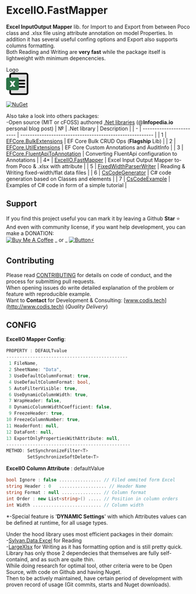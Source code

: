 # ExcelIO.FastMapper
**Excel InputOutput Mapper** lib. for Import to and Export from between Poco class and .xlsx file using attribute annotation on model Properties.
In addition it has several useful confing options and Export also supports columns formatting.  
Both Reading and Writing are **very fast** while the package itself is lightweight with minimum depencencies.

Logo  
<img src="ExcelIO.png" height=60>

[![NuGet](https://img.shields.io/npm/l/express.svg)](https://github.com/borisdj/ExcelIO.FastMapper/blob/master/LICENSE)  

Also take a look into others packages:</br>
-Open source (MIT or cFOSS) authored [.Net libraries](https://infopedia.io/dot-net-libraries/) (@**Infopedia.io** personal blog post)
| №  | .Net library             | Description                                              |
| -  | ------------------------ | -------------------------------------------------------- |
| 1  | [EFCore.BulkExtensions](https://github.com/borisdj/EFCore.BulkExtensions) | EF Core Bulk CRUD Ops (**Flagship** Lib) |
| 2  | [EFCore.UtilExtensions](https://github.com/borisdj/EFCore.UtilExtensions) | EF Core Custom Annotations and AuditInfo |
| 3  | [EFCore.FluentApiToAnnotation](https://github.com/borisdj/EFCore.FluentApiToAnnotation) | Converting FluentApi configuration to Annotations |
| 4* | [ExcelIO.FastMapper](https://github.com/borisdj/ExcelIO.FastMapper) | Excel Input Output Mapper to-from Poco & .xlsx with attribute |
| 5  | [FixedWidthParserWriter](https://github.com/borisdj/FixedWidthParserWriter) | Reading & Writing fixed-width/flat data files |
| 6  | [CsCodeGenerator](https://github.com/borisdj/CsCodeGenerator) | C# code generation based on Classes and elements |
| 7  | [CsCodeExample](https://github.com/borisdj/CsCodeExample) | Examples of C# code in form of a simple tutorial |

## Support
If you find this project useful you can mark it by leaving a Github **Star** :star:  
And even with community license, if you want help development, you can make a DONATION:  
[<img src="https://www.buymeacoffee.com/assets/img/custom_images/yellow_img.png" alt="Buy Me A Coffee" height=28>](https://www.buymeacoffee.com/boris.dj) _ or _ 
[![Button](https://img.shields.io/badge/donate-Bitcoin-orange.svg?logo=bitcoin):zap:](https://borisdj.net/donation/donate-btc.html)

## Contributing
Please read [CONTRIBUTING](CONTRIBUTING.md) for details on code of conduct, and the process for submitting pull requests.  
When opening issues do write detailed explanation of the problem or feature with reproducible example.  
Want to **Contact** for Development & Consulting: [www.codis.tech](http://www.codis.tech) (*Quality Delivery*) 

## CONFIG
**ExcelIO Mapper Config**:  
```C#
PROPERTY : DEFAULTvalue
----------------------------------------------
 1 FileName, 
 2 SheetName: "Data",
 3 UseDefaultColumnFormat: true,
 4 UseDefaultColumnFormat: bool,
 5 AutoFilterVisible: true,
 6 UseDynamicColumnWidth: true,
 7 WrapHeader: false,
 8 DynamicColumnWidthCoefficient: false,
 9 FreezeHeader: true,
10 FreezeColumnNumber: true,
11 HeaderFont: null,
12 DataFont: null,
13 ExportOnlyPropertiesWithAttribute: null,
-----------------------------------------------
METHOD: SetSynchronizeFilter<T>
        SetSynchronizeSoftDelete<T>
```

**ExcelIO Column Attribute** : defaultValue
```C#
bool Ignore	: false ................ // Filed ommited form Excel
string Header : 0	.................. // Header Name
string Format : null ............... // Column format
int Order : new List<string>() ..... // Position in column orders
int Width .......................... // Column width
```
*-Special feature is '**DYNAMIC Settings**' with which Attributes values can be defined at runtime, for all usage types.  

Under the hood library uses most efficient packages in their domain:  
-[Sylvan.Data.Excel](https://github.com/MarkPflug/Sylvan.Data.Excel) for Reading  
-[LargeXlsx](https://github.com/salvois/LargeXlsx) for Writing as it has formatting option and is still pretty quick.  
Library has only those 2 dependecies that themselves are fully self-containd, and as such are quite thin.  
While doing research for optimal tool, other criteria were to be Open Source, with code on Github and having Nuget.  
Then to be actively maintained, have certain period of development with proven record of usage (Git commits, starts and Nuget downloads).  
